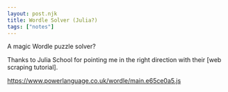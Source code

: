 ```yaml
---
layout: post.njk
title: Wordle Solver (Julia?)
tags: ["notes"]
---
```

A magic Wordle puzzle solver?

Thanks to Julia School for pointing me in the right direction with their [web scraping tutorial].

https://www.powerlanguage.co.uk/wordle/main.e65ce0a5.js